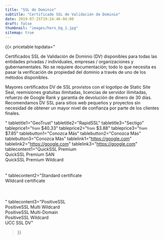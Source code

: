 ```yaml
---
title: "SSL de Dominio"
subtitle: "Certificado SSL de Validación de Dominio"
date: 2019-07-25T19:24:46-04:00
draft: false
thumbnail: "images/hero_bg_1.jpg"
sitemap: true
---
```


{{< pricetable 
topdata="<p>Certificados SSL de Validación de Dominio (DV) disponibles para todas las entidades privadas / individuales, empresas / organizaciones y gubernamentales. No se requiere documentación; todo lo que necesita es pasar la verificación de propiedad del dominio a través de uno de los métodos disponibles.</p><p>Mayores certificados DV de SSL provistos con el logotipo de Static Site Seal, reemisiones gratuitas ilimitadas, licencias de servidor ilimitadas, refuerzo de Google Rank y garantía de devolución de dinero de 30 días. Recomendamos DV SSL para sitios web pequeños y proyectos sin necesidad de obtener un mayor nivel de confianza por parte de los clientes finales.</p>"
tabletitle1="GeoTrust" tabletitle2="RapidSSL" tabletitle3="Sectigo" 
tableprice1="<small>from</small> $40.33" tableprice2="<small>from</small> $3.88" tableprice3="<small>from</small> $7.85"
tablebutton1="Conozca Más" tablebutton2="Conozca Más" tablebutton3="Conozca Más" 
tablelink1="https://google.com" tablelink2="https://google.com" tablelink3="https://google.com" 
tablecontent1="QuickSSL Premium<br>QuickSSL Premium SAN<br>QuickSSL Premium Wildcard<br><br><br>" 
tablecontent2="Standard certificate<br>Wildcard certificate<br><br><br><br>" 
tablecontent3="PositiveSSL<br>PositiveSSL Multi Wildcard<br>PositiveSSL Multi-Domain<br>PositiveSSL Wildcard<br>UCC SSL DV"

 >}}